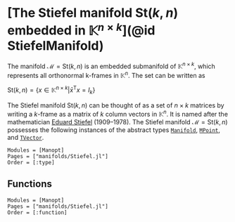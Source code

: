 # [The Stiefel manifold $\mathrm{St}(k,n)$ embedded in $\mathbb K^{n\times k}$](@id StiefelManifold)

The manifold $\mathcal M = \mathrm{St}(k,n)$ is an embedded submanifold of
$\mathbb{K}^{n×k}$, which represents all orthonormal k-frames in
$\mathbb{K}^{n}$. The set can be written as

$\mathrm{St}(k,n) = \bigl\{ x \in \mathbb{K}^{n\times k} \big| {\bar x}^{\mathrm{T}}x = I_k \bigl\}$


The Stiefel manifold $\mathrm{St}(k,n)$ can be thought of as a set of $n×k$
matrices by writing a $k$-frame as a matrix of $k$ column vectors in
$\mathbb{K}^{n}$. It is named after the mathematician [Eduard Stiefel](https://de.wikipedia.org/wiki/Eduard_Stiefel) (1909–1978).
The Stiefel manifold $\mathcal M = \mathrm{St}(k,n)$ possesses the following instances of the
abstract types [`Manifold`](@ref), [`MPoint`](@ref), and [`TVector`](@ref).

```@autodocs
Modules = [Manopt]
Pages = ["manifolds/Stiefel.jl"]
Order = [:type]
```

## Functions

```@autodocs
Modules = [Manopt]
Pages = ["manifolds/Stiefel.jl"]
Order = [:function]
```
